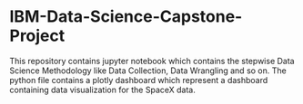# IBM-Data-Science-Capstone-Project  
This repository contains jupyter notebook which contains the stepwise Data Science Methodology like Data Collection, Data Wrangling and so on.
The python file contains a plotly dashboard which represent a dashboard containing data visualization for the SpaceX data.
